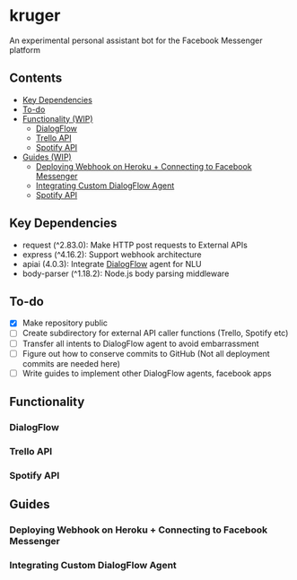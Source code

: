 # kruger
An experimental personal assistant bot for the Facebook Messenger platform

## Contents 
- [Key Dependencies](#key-dependencies)
- [To-do](#to-do)
- [Functionality (WIP)](#functionality) <br>
  - [DialogFlow](#dialogflow) <br>
  - [Trello API](#trello-api) <br>
  - [Spotify API](#spotify-api) <br>
- [Guides (WIP)](#guides) <br>
  - [Deploying Webhook on Heroku + Connecting to Facebook Messenger](#deploying-webhook-on-heroku--connecting-to-facebook-messenger) <br>
  - [Integrating Custom DialogFlow Agent](#integrating-custom-dialogFlow-agent) <br>
  - [Spotify API](#spotify-api) <br>

## Key Dependencies
- request (^2.83.0): Make HTTP post requests to External APIs
- express (^4.16.2): Support webhook architecture
- apiai (4.0.3): Integrate [DialogFlow](https://dialogflow.com/) agent for NLU
- body-parser (^1.18.2): Node.js body parsing middleware

## To-do
- [X] Make repository public
- [ ] Create subdirectory for external API caller functions (Trello, Spotify etc)
- [ ] Transfer all intents to DialogFlow agent to avoid embarrassment
- [ ] Figure out how to conserve commits to GitHub (Not all deployment commits are needed here)
- [ ] Write guides to implement other DialogFlow agents, facebook apps

## Functionality
### DialogFlow
### Trello API
### Spotify API

## Guides
### Deploying Webhook on Heroku + Connecting to Facebook Messenger
### Integrating Custom DialogFlow Agent
